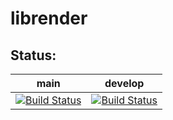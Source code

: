 # librender

Status:
-------
main | develop
-------|--------
[![Build Status](https://cipier.net/status/koue/librender/main)](https://cipier.net/status/koue/librender/master) | [![Build Status](https://cipier.net/status/koue/librender/develop)](https://cipier.net/status/koue/librender/develop)
